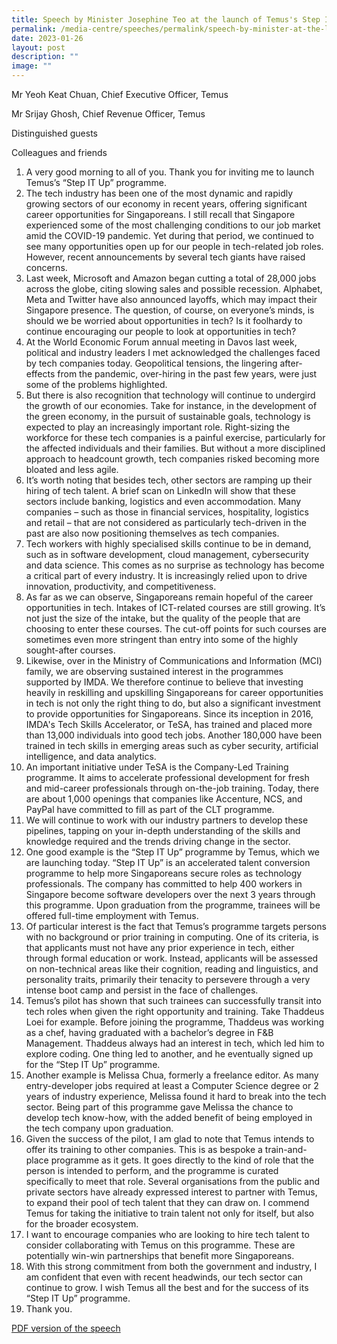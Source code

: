 ```yaml
---
title: Speech by Minister Josephine Teo at the launch of Temus's Step IT Up Programme
permalink: /media-centre/speeches/permalink/speech-by-minister-at-the-launch-of-temus-step-it-up-programme/
date: 2023-01-26
layout: post
description: ""
image: ""
---
```

Mr Yeoh Keat Chuan, Chief Executive Officer, Temus

Mr Srijay Ghosh, Chief Revenue Officer, Temus

Distinguished guests

Colleagues and friends

1. A very good morning to all of you. Thank you for inviting me to launch Temus’s “Step IT Up” programme.
2. The tech industry has been one of the most dynamic and rapidly growing sectors of our economy in recent years, offering significant career opportunities for Singaporeans. I still recall that Singapore experienced some of the most challenging conditions to our job market amid the COVID-19 pandemic. Yet during that period, we continued to see many opportunities open up for our people in tech-related job roles. However, recent announcements by several tech giants have raised concerns. 
3. Last week, Microsoft and Amazon began cutting a total of 28,000 jobs across the globe, citing slowing sales and possible recession. Alphabet, Meta and Twitter have also announced layoffs, which may impact their Singapore presence. The question, of course, on everyone’s minds, is should we be worried about opportunities in tech? Is it foolhardy to continue encouraging our people to look at opportunities in tech?
4. At the World Economic Forum annual meeting in Davos last week, political and industry leaders I met acknowledged the challenges faced by tech companies today. Geopolitical tensions, the lingering after-effects from the pandemic, over-hiring in the past few years, were just some of the problems highlighted. 
5. But there is also recognition that technology will continue to undergird the growth of our economies.  Take for instance, in the development of the green economy, in the pursuit of sustainable goals, technology is expected to play an increasingly important role. Right-sizing the workforce for these tech companies is a painful exercise, particularly for the affected individuals and their families.  But without a more disciplined approach to headcount growth, tech companies risked becoming more bloated and less agile.
6. It’s worth noting that besides tech, other sectors are ramping up their hiring of tech talent. A brief scan on LinkedIn will show that these sectors include banking, logistics and even accommodation. Many companies – such as those in financial services, hospitality, logistics and retail – that are not considered as particularly tech-driven in the past are also now positioning themselves as tech companies. 
7. Tech workers with highly specialised skills continue to be in demand, such as in software development, cloud management, cybersecurity and data science. This comes as no surprise as technology has become a critical part of every industry. It is increasingly relied upon to drive innovation, productivity, and competitiveness. 
8. As far as we can observe, Singaporeans remain hopeful of the career opportunities in tech.  Intakes of ICT-related courses are still growing. It’s not just the size of the intake, but the quality of the people that are choosing to enter these courses. The cut-off points for such courses are sometimes even more stringent than entry into some of the highly sought-after courses. 
9. Likewise, over in the Ministry of Communications and Information (MCI) family, we are observing sustained interest in the programmes supported by IMDA. We therefore continue to believe that investing heavily in reskilling and upskilling Singaporeans for career opportunities in tech is not only the right thing to do, but also a significant investment to provide opportunities for Singaporeans.  Since its inception in 2016, IMDA's Tech Skills Accelerator, or TeSA, has trained and placed more than 13,000 individuals into good tech jobs. Another 180,000 have been trained in tech skills in emerging areas such as cyber security, artificial intelligence, and data analytics. 
10. An important initiative under TeSA is the Company-Led Training programme.  It aims to accelerate professional development for fresh and mid-career professionals through on-the-job training. Today, there are about 1,000 openings that companies like Accenture, NCS, and PayPal have committed to fill as part of the CLT programme.
11. We will continue to work with our industry partners to develop these pipelines, tapping on your in-depth understanding of the skills and knowledge required and the trends driving change in the sector.
12. One good example is the “Step IT Up” programme by Temus, which we are launching today. “Step IT Up” is an accelerated talent conversion programme to help more Singaporeans secure roles as technology professionals. The company has committed to help 400 workers in Singapore become software developers over the next 3 years through this programme. Upon graduation from the programme, trainees will be offered full-time employment with Temus. 
13. Of particular interest is the fact that Temus’s programme targets persons with no background or prior training in computing. One of its criteria, is that applicants must not have any prior experience in tech, either through formal education or work. Instead, applicants will be assessed on non-technical areas like their cognition, reading and linguistics, and personality traits, primarily their tenacity to persevere through a very intense boot camp and persist in the face of challenges. 
14. Temus’s pilot has shown that such trainees can successfully transit into tech roles when given the right opportunity and training. Take Thaddeus Loei for example. Before joining the programme, Thaddeus was working as a chef, having graduated with a bachelor’s degree in F&B Management.  Thaddeus always had an interest in tech, which led him to explore coding. One thing led to another, and he eventually signed up for the “Step IT Up” programme. 
15. Another example is Melissa Chua, formerly a freelance editor. As many entry-developer jobs required at least a Computer Science degree or 2 years of industry experience, Melissa found it hard to break into the tech sector. Being part of this programme gave Melissa the chance to develop tech know-how, with the added benefit of being employed in the tech company upon graduation.
16. Given the success of the pilot, I am glad to note that Temus intends to offer its training to other companies. This is as bespoke a train-and-place programme as it gets.  It goes directly to the kind of role that the person is intended to perform, and the programme is curated specifically to meet that role. Several organisations from the public and private sectors have already expressed interest to partner with Temus, to expand their pool of tech talent that they can draw on.  I commend Temus for taking the initiative to train talent not only for itself, but also for the broader ecosystem. 
17. I want to encourage companies who are looking to hire tech talent to consider collaborating with Temus on this programme. These are potentially win-win partnerships that benefit more Singaporeans.
18. With this strong commitment from both the government and industry, I am confident that even with recent headwinds, our tech sector can continue to grow. I wish Temus all the best and for the success of its “Step IT Up” programme.
19. Thank you.

[PDF version of the speech](/files/Speeches%202023/speech%20by%20minister%20josephine%20teo%20at%20temus%20step%20it%20up%20launch%20on%2026%20jan%202023.pdf)
